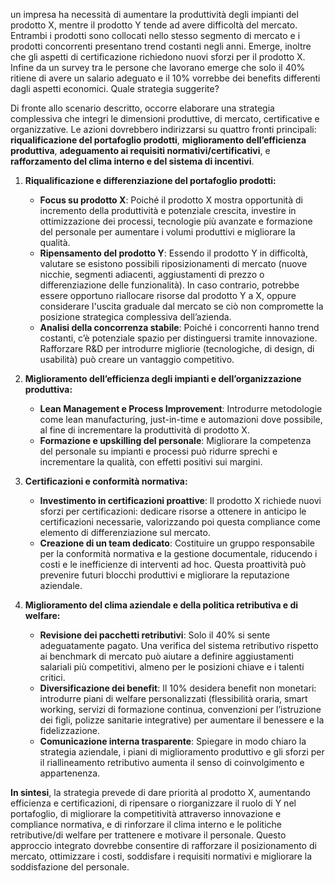 un impresa ha necessità di aumentare la produttività degli impianti del prodotto X, mentre il prodotto Y tende ad avere difficoltà del mercato. Entrambi i prodotti sono collocati nello stesso segmento di mercato e i prodotti concorrenti presentano trend costanti negli anni. Emerge, inoltre che gli aspetti di certificazione richiedono nuovi sforzi per il prodotto X. Infine da un survey tra le persone che lavorano emerge che solo il 40% ritiene di avere un salario adeguato e il 10% vorrebbe dei benefits differenti dagli aspetti economici. Quale strategia suggerite?


Di fronte allo scenario descritto, occorre elaborare una strategia complessiva che integri le dimensioni produttive, di mercato, certificative e organizzative. Le azioni dovrebbero indirizzarsi su quattro fronti principali: **riqualificazione del portafoglio prodotti**, **miglioramento dell’efficienza produttiva**, **adeguamento ai requisiti normativi/certificativi**, e **rafforzamento del clima interno e del sistema di incentivi**.

1. **Riqualificazione e differenziazione del portafoglio prodotti:**
    
    - **Focus su prodotto X**: Poiché il prodotto X mostra opportunità di incremento della produttività e potenziale crescita, investire in ottimizzazione dei processi, tecnologie più avanzate e formazione del personale per aumentare i volumi produttivi e migliorare la qualità.
    - **Ripensamento del prodotto Y**: Essendo il prodotto Y in difficoltà, valutare se esistono possibili riposizionamenti di mercato (nuove nicchie, segmenti adiacenti, aggiustamenti di prezzo o differenziazione delle funzionalità). In caso contrario, potrebbe essere opportuno riallocare risorse dal prodotto Y a X, oppure considerare l'uscita graduale dal mercato se ciò non compromette la posizione strategica complessiva dell’azienda.
    - **Analisi della concorrenza stabile**: Poiché i concorrenti hanno trend costanti, c’è potenziale spazio per distinguersi tramite innovazione. Rafforzare R&D per introdurre migliorie (tecnologiche, di design, di usabilità) può creare un vantaggio competitivo.
2. **Miglioramento dell’efficienza degli impianti e dell’organizzazione produttiva:**
    
    - **Lean Management e Process Improvement**: Introdurre metodologie come lean manufacturing, just-in-time e automazioni dove possibile, al fine di incrementare la produttività di prodotto X.
    - **Formazione e upskilling del personale**: Migliorare la competenza del personale su impianti e processi può ridurre sprechi e incrementare la qualità, con effetti positivi sui margini.
3. **Certificazioni e conformità normativa:**
    
    - **Investimento in certificazioni proattive**: Il prodotto X richiede nuovi sforzi per certificazioni: dedicare risorse a ottenere in anticipo le certificazioni necessarie, valorizzando poi questa compliance come elemento di differenziazione sul mercato.
    - **Creazione di un team dedicato**: Costituire un gruppo responsabile per la conformità normativa e la gestione documentale, riducendo i costi e le inefficienze di interventi ad hoc. Questa proattività può prevenire futuri blocchi produttivi e migliorare la reputazione aziendale.
4. **Miglioramento del clima aziendale e della politica retributiva e di welfare:**
    
    - **Revisione dei pacchetti retributivi**: Solo il 40% si sente adeguatamente pagato. Una verifica del sistema retributivo rispetto ai benchmark di mercato può aiutare a definire aggiustamenti salariali più competitivi, almeno per le posizioni chiave e i talenti critici.
    - **Diversificazione dei benefit**: Il 10% desidera benefit non monetari: introdurre piani di welfare personalizzati (flessibilità oraria, smart working, servizi di formazione continua, convenzioni per l’istruzione dei figli, polizze sanitarie integrative) per aumentare il benessere e la fidelizzazione.
    - **Comunicazione interna trasparente**: Spiegare in modo chiaro la strategia aziendale, i piani di miglioramento produttivo e gli sforzi per il riallineamento retributivo aumenta il senso di coinvolgimento e appartenenza.

**In sintesi**, la strategia prevede di dare priorità al prodotto X, aumentando efficienza e certificazioni, di ripensare o riorganizzare il ruolo di Y nel portafoglio, di migliorare la competitività attraverso innovazione e compliance normativa, e di rinforzare il clima interno e le politiche retributive/di welfare per trattenere e motivare il personale. Questo approccio integrato dovrebbe consentire di rafforzare il posizionamento di mercato, ottimizzare i costi, soddisfare i requisiti normativi e migliorare la soddisfazione del personale.
